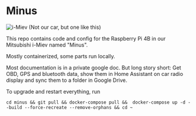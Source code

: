 # Minus

![i-Miev](https://upload.wikimedia.org/wikipedia/commons/thumb/9/93/2010_Mitsubishi_i-MiEV_%28GA_MY10%29_hatchback_%282015-11-11%29_01.jpg/1920px-2010_Mitsubishi_i-MiEV_%28GA_MY10%29_hatchback_%282015-11-11%29_01.jpg)
(Not our car, but one like this)

This repo contains code and config for the Raspberry Pi 4B in our Mitsubishi i-Miev named "Minus".

Mostly containerized, some parts run locally.

Most documentation is in a private google doc.
But long story short: Get OBD, GPS and bluetooth data, show them in Home Assistant on car radio display and sync them to a folder in Google Drive.

To upgrade and restart everything, run
```console
cd minus && git pull && docker-compose pull &&  docker-compose up -d --build --force-recreate --remove-orphans && cd ~
```